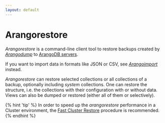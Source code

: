 ```yaml
---
layout: default
---
```

Arangorestore
=============

_Arangorestore_ is a command-line client tool to restore backups created by
[_Arangodump_](programs-arangodump-readme.html) to
[ArangoDB servers](programs-arangod-readme.html).

If you want to import data in formats like JSON or CSV, see
[_Arangoimport_](programs-arangoimport-readme.html) instead.

_Arangorestore_ can restore selected collections or all collections of a backup,
optionally including _system_ collections. One can restore the structure, i.e.
the collections with their configuration with or without data.
Views can also be dumped or restored (either all of them or selectively).

{% hint 'tip' %}
In order to speed up the _arangorestore_ performance in a Cluster environment,
the [Fast Cluster Restore](programs-arangorestore-fast-cluster-restore.html)
procedure is recommended.
{% endhint %}
